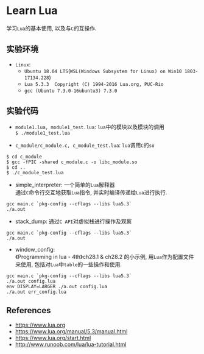 # Learn Lua
学习`Lua`的基本使用, 以及与`C`的互操作.    

## 实验环境
- `Linux`:    
    - `Ubuntu 18.04 LTS`(`WSL(Windows Subsystem for Linux) on Win10 1803-17134.228`)    
    - `Lua 5.3.3  Copyright (C) 1994-2016 Lua.org, PUC-Rio`
    - `gcc (Ubuntu 7.3.0-16ubuntu3) 7.3.0`    

## 实验代码   
- `module1.lua, module1_test.lua`: `lua`中的模块以及模块的调用    
`$ ./module1_test.lua`    

- `c_module/c_module.c, c_module_test.lua`: `lua`调用`C`的`so`    
```
$ cd c_module
$ gcc -fPIC -shared c_module.c -o libc_module.so
$ cd ..
$ ./c_module_test.lua
```

- simple_interpreter: 一个简单的`Lua`解释器    
通过`C`命令行交互地获取`Lua`指令, 并实时编译传递给`Lua`进行执行.    
```
gcc main.c `pkg-config --cflags --libs lua5.3`
./a.out
```

- stack_dump: 通过`C API`对虚拟栈进行操作及观察    
```
gcc main.c `pkg-config --cflags --libs lua5.3`
./a.out
```

- window_config:     
《Programming in lua - 4th》ch28.1 & ch28.2 的小示例, 用`Lua`作为配置文件来使用, 包括对`Lua`中`table`的一些操作和使用.    
```
gcc main.c `pkg-config --cflags --libs lua5.3`
./a.out config.lua
env DISPLAY=LARGER ./a.out config.lua
./a.out err_config.lua
```

## References
- https://www.lua.org
- https://www.lua.org/manual/5.3/manual.html
- https://www.lua.org/start.html
- http://www.runoob.com/lua/lua-tutorial.html

